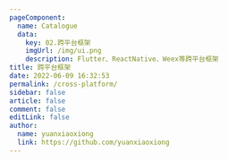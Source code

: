 ```yaml
---
pageComponent:
  name: Catalogue
  data:
    key: 02.跨平台框架
    imgUrl: /img/ui.png
    description: Flutter、ReactNative、Weex等跨平台框架
title: 跨平台框架
date: 2022-06-09 16:32:53
permalink: /cross-platform/
sidebar: false
article: false
comment: false
editLink: false
author: 
  name: yuanxiaoxiong
  link: https://github.com/yuanxiaoxiong
---
```

